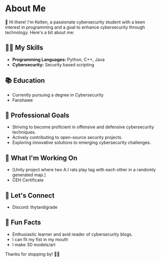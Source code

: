 # About Me

👋 Hi there! I'm Kelten, a passionate cybersecurity student with a keen interest in programming and a goal to enhance cybersecurity through technology. Here's a bit about me:

## 👨‍💻 My Skills

- **Programming Languages:** Python, C++, Java
- **Cybersecurity:** Security based scripting

## 📚 Education

- Currently pursuing a degree in Cybersecurity
- Fanshawe

## 💼 Professional Goals

- Striving to become proficient in offensive and defensive cybersecurity techniques.
- Actively contributing to open-source security projects.
- Exploring innovative solutions to emerging cybersecurity challenges.


## 🚀 What I'm Working On

- [Unity project where two A.I rats play tag with each other in a randomly generated map.]
- CEH Certificate  

## 🤝 Let's Connect

- Discord: thytardigrade

## 🎯 Fun Facts

- Enthusiastic learner and avid reader of cybersecurity blogs.
- I can fit my fist in my mouth
- I make 3D models/art

Thanks for stopping by! 🔐✨
